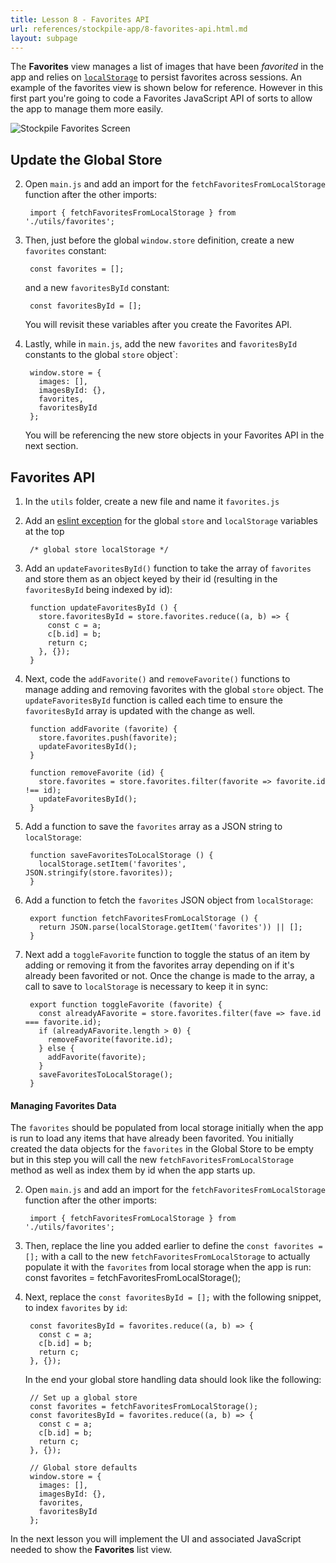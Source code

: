 ```yaml
---
title: Lesson 8 - Favorites API
url: references/stockpile-app/8-favorites-api.html.md
layout: subpage
---
```


The **Favorites** view manages a list of images that have been *favorited* in the app and relies on [`localStorage`](https://developer.mozilla.org/en-US/docs/Web/API/Storage/LocalStorage) to persist favorites across sessions. An example of the favorites view is shown below for reference. However in this first part you're going to code a Favorites JavaScript API of sorts to allow the app to manage them more easily. 

<img class="mobile-image" src="/images/stockpile/favorites.png" alt="Stockpile Favorites Screen"/>

## Update the Global Store
2. Open `main.js` and add an import for the `fetchFavoritesFromLocalStorage` function after the other imports:

		import { fetchFavoritesFromLocalStorage } from './utils/favorites';
		
3. Then, just before the global `window.store` definition, create a new `favorites` constant:

		const favorites = [];
		
     and a new `favoritesById` constant:

		const favoritesById = [];
		
	You will revisit these variables after you create the Favorites API.

4. Lastly, while in `main.js`, add the new `favorites` and `favoritesById` constants to the global `store` object`:

		window.store = {
		  images: [],
		  imagesById: {},
		  favorites,
		  favoritesById
		};

     You will be referencing the new store objects in your Favorites API in the next section. 

## Favorites API
1. In the `utils` folder, create a new file and name it `favorites.js`
2. Add an [eslint exception](https://eslint.org/docs/rules/no-undef) for the global `store` and `localStorage` variables at the top

		/* global store localStorage */

3. Add an `updateFavoritesById()` function to take the array of `favorites` and store them as an object keyed by their id (resulting in the `favoritesById` being indexed by id):

		function updateFavoritesById () {
		  store.favoritesById = store.favorites.reduce((a, b) => {
		    const c = a;
		    c[b.id] = b;
		    return c;
		  }, {});
		}

		
3. Next, code the `addFavorite()` and `removeFavorite()` functions to manage adding and removing favorites with the global `store` object. The `updateFavoritesById` function is called each time to ensure the `favoritesById` array is updated with the change as well. 
		
		function addFavorite (favorite) {
		  store.favorites.push(favorite);
		  updateFavoritesById();
		}

		function removeFavorite (id) {
		  store.favorites = store.favorites.filter(favorite => favorite.id !== id);
		  updateFavoritesById();
		}

3. Add a function to save the `favorites` array as a JSON string to `localStorage`:
	
		function saveFavoritesToLocalStorage () {
		  localStorage.setItem('favorites', JSON.stringify(store.favorites));
		}

3. Add a function to fetch the `favorites` JSON object from `localStorage`:

		export function fetchFavoritesFromLocalStorage () {
		  return JSON.parse(localStorage.getItem('favorites')) || [];
		}

4. Next add a `toggleFavorite` function to toggle the status of an item by adding or removing it from the favorites array depending on if it's already been favorited or not. Once the change is made to the array, a call to save to `localStorage` is necessary to keep it in sync:

		export function toggleFavorite (favorite) {
		  const alreadyAFavorite = store.favorites.filter(fave => fave.id === favorite.id);
		  if (alreadyAFavorite.length > 0) {
		    removeFavorite(favorite.id);
		  } else {
		    addFavorite(favorite);
		  }
		  saveFavoritesToLocalStorage();
		}

#### Managing Favorites Data
The `favorites` should be populated from local storage initially when the app is run to load any items that have already been favorited. You initially created the data objects for the `favorites` in the Global Store to be empty but in this step you will call the new `fetchFavoritesFromLocalStorage` method as well as index them by id when the app starts up.

2. Open `main.js` and add an import for the `fetchFavoritesFromLocalStorage` function after the other imports:

		import { fetchFavoritesFromLocalStorage } from './utils/favorites';
		
3. Then, replace the line you added earlier to define the `const favorites = [];` with a call to the new `fetchFavoritesFromLocalStorage` to actually populate it with the `favorites` from local storage when the app is run:
		const favorites = fetchFavoritesFromLocalStorage();
		
4. Next, replace the `const favoritesById = [];` with the following snippet, to index `favorites` by `id`:

		const favoritesById = favorites.reduce((a, b) => {
		  const c = a;
		  c[b.id] = b;
		  return c;
		}, {});
		
    In the end your global store handling data should look like the following:
    
        // Set up a global store
        const favorites = fetchFavoritesFromLocalStorage();
        const favoritesById = favorites.reduce((a, b) => {
          const c = a;
          c[b.id] = b;
          return c;
        }, {});

        // Global store defaults
        window.store = {
          images: [],
          imagesById: {},
          favorites,
          favoritesById
        };


In the next lesson you will implement the UI and associated JavaScript needed to show the **Favorites** list view.